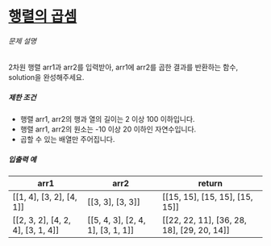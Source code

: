 # [행렬의 곱셈](https://school.programmers.co.kr/learn/courses/30/lessons/12949)


###### 문제 설명


2차원 행렬 arr1과 arr2를 입력받아, arr1에 arr2를 곱한 결과를 반환하는 함수, solution을 완성해주세요.


##### 제한 조건


* 행렬 arr1, arr2의 행과 열의 길이는 2 이상 100 이하입니다.
* 행렬 arr1, arr2의 원소는 \-10 이상 20 이하인 자연수입니다.
* 곱할 수 있는 배열만 주어집니다.


##### 입출력 예




| arr1 | arr2 | return |
| --- | --- | --- |
| \[\[1, 4], \[3, 2], \[4, 1]] | \[\[3, 3], \[3, 3]] | \[\[15, 15], \[15, 15], \[15, 15]] |
| \[\[2, 3, 2], \[4, 2, 4], \[3, 1, 4]] | \[\[5, 4, 3], \[2, 4, 1], \[3, 1, 1]] | \[\[22, 22, 11], \[36, 28, 18], \[29, 20, 14]] |


